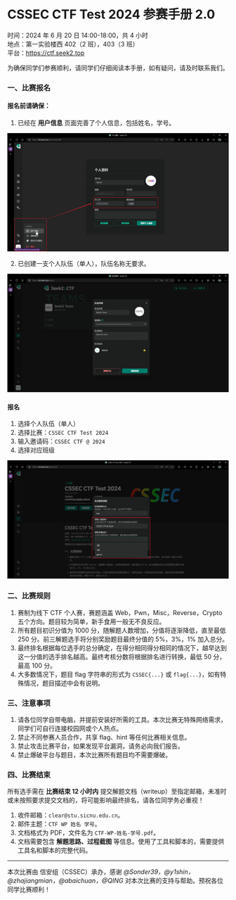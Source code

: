 # CSSEC CTF Test 2024 参赛手册 2.0

时间：2024 年 6 月 20 日 14:00-18:00，共 4 小时  
地点：第一实验楼西 402（2 班），403（3 班）  
平台：https://ctf.seek2.top

为确保同学们参赛顺利，请同学们仔细阅读本手册，如有疑问，请及时联系我们。

### 一、比赛报名

#### 报名前请确保：

1. 已经在 **用户信息** 页面完善了个人信息，包括姓名，学号。

![20240619-174739.png](imgs/20240619-174739.png)

2. 已创建一支个人队伍（单人），队伍名称无要求。

![20240619-174914.png](imgs/20240619-174914.png)

#### 报名

1. 选择个人队伍（单人）
2. 选择比赛：`CSSEC CTF Test 2024`
3. 输入邀请码：`CSSEC CTF @ 2024`
4. 选择对应班级

![20240619-182238.png](imgs/20240619-182238.png)

### 二、比赛规则

1. 赛制为线下 CTF 个人赛，赛题涵盖 Web，Pwn，Misc，Reverse，Crypto 五个方向。题目较为简单，新手食用一般无不良反应。
2. 所有题目初识分值为 1000 分，随解题人数增加，分值将逐渐降低，直至最低 250 分。前三解题选手将分别奖励题目最终分值的 5%，3%，1% 加入总分。
3. 最终排名根据每位选手的总分确定，在得分相同得分相同的情况下，越早达到这一分值的选手排名越高。最终考核分数将根据排名进行转换，最低 50 分，最高 100 分。
4. 大多数情况下，题目 flag 字符串的形式为 `CSSEC{...}` 或 `flag{...}`，如有特殊情况，题目描述中会有说明。

### 三、注意事项

1. 请各位同学自带电脑，并提前安装好所需的工具。本次比赛无特殊网络需求，同学们可自行连接校园网或个人热点。
2. 禁止不同参赛人员合作，共享 flag、hint 等任何比赛相关信息。
3. 禁止攻击比赛平台，如果发现平台漏洞，请务必向我们报告。
4. 禁止爆破平台与题目，本次比赛所有题目均不需要爆破。

### 四、比赛结束

所有选手需在 **比赛结束 12 小时内** 提交解题文档（writeup）至指定邮箱，未准时或未按照要求提交文档的，将可能影响最终排名，请各位同学务必重视！

1. 收件邮箱：`clear@stu.sicnu.edu.cn`。
2. 邮件主题：`CTF WP 姓名 学号`。
3. 文档格式为 PDF，文件名为 `CTF-WP-姓名-学号.pdf`。
4. 文档需要包含 **解题思路、过程截图** 等信息。使用了工具和脚本的，需要提供工具名和脚本的完整代码。

---

本次比赛由 信安组（CSSEC）承办，感谢 _@Sonder39，@y1shin，@zhajiangmian，@abaichuan，@QING_ 对本次比赛的支持与帮助。预祝各位同学比赛顺利！
